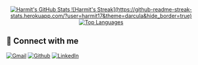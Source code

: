 <div align="center">
    <a href="https://github.com/harmit17"">
        <img src="https://github-readme-stats.vercel.app/api?username=harmit17&theme=radical" alt="Harmit's GitHub Stats">
    </a>
    <a href="https://github.com/harmit17"">
        ![Harmit's Streak](https://github-readme-streak-stats.herokuapp.com/?user=harmit17&theme=darcula&hide_border=true)
    </a>
    <a href="https://github.com/Harmit17">
        <img src="https://github-readme-stats.vercel.app/api/top-langs/?username=harmit17&theme=radical&layout=compact" alt="Top Languages">
    </a>
</div>

## :link: Connect with me
<p>
  <a href="mailto:harmitchauhan179can@gmail.com" target="_blank"><img alt="Gmail" src="https://img.shields.io/badge/Gmail-%23D14836.svg?&style=for-the-badge&logo=gmail&logoColor=white" /></a>
  <a href="https://github.com/harmit17" target="_blank"><img alt="Github" src="https://img.shields.io/badge/GitHub-%2312100E.svg?&style=for-the-badge&logo=Github&logoColor=white" /></a> 
  <a href="https://www.linkedin.com/in/harmitchauhan/" target="_blank"><img alt="LinkedIn" src="https://img.shields.io/badge/linkedin-%230077B5.svg?&style=for-the-badge&logo=linkedin&logoColor=white" /></a>
</p>

<!--
**harmit17/harmit17** is a ✨ _special_ ✨ repository because its `README.md` (this file) appears on your GitHub profile.

Here are some ideas to get you started:

- 🔭 I’m currently working on ...
- 🌱 I’m currently learning ...
- 👯 I’m looking to collaborate on ...
- 🤔 I’m looking for help with ...
- 💬 Ask me about ...
- 📫 How to reach me: ...
- 😄 Pronouns: ...
- ⚡ Fun fact: ...
-->
